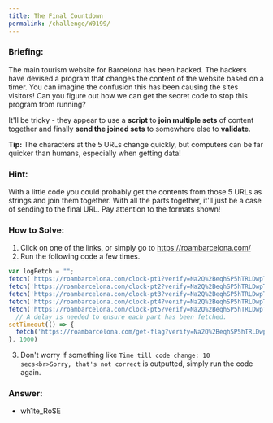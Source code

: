 ```yaml
---
title: The Final Countdown
permalink: /challenge/W0199/
---
```


### Briefing: 
The main tourism website for Barcelona has been hacked. The hackers have devised a program that changes the content of the website based on a timer. You can imagine the confusion this has been causing the sites visitors! Can you figure out how we can get the secret code to stop this program from running?

It'll be tricky - they appear to use a **script** to **join multiple sets** of content together and finally **send the joined sets** to somewhere else to **validate**.

**Tip:** The characters at the 5 URLs change quickly, but computers can be far quicker than humans, especially when getting data!

### Hint: 
With a little code you could probably get the contents from those 5 URLs as strings and join them together. With all the parts together, it'll just be a case of sending to the final URL. Pay attention to the formats shown!



### How to Solve: 
1. Click on one of the links, or simply go to https://roambarcelona.com/
2. Run the following code a few times.
```js
var logFetch = "";
fetch('https://roambarcelona.com/clock-pt1?verify=Na2Q%2BeqhSP5hTRLDwpTNoA%3D%3D').then(res => res.text()).then(dat => logFetch = logFetch + dat);
fetch('https://roambarcelona.com/clock-pt2?verify=Na2Q%2BeqhSP5hTRLDwpTNoA%3D%3D').then(res => res.text()).then(dat => logFetch = logFetch + dat);
fetch('https://roambarcelona.com/clock-pt3?verify=Na2Q%2BeqhSP5hTRLDwpTNoA%3D%3D').then(res => res.text()).then(dat => logFetch = logFetch + dat);
fetch('https://roambarcelona.com/clock-pt4?verify=Na2Q%2BeqhSP5hTRLDwpTNoA%3D%3D').then(res => res.text()).then(dat => logFetch = logFetch + dat);
fetch('https://roambarcelona.com/clock-pt5?verify=Na2Q%2BeqhSP5hTRLDwpTNoA%3D%3D').then(res => res.text()).then(dat => logFetch = logFetch + dat);
  // A delay is needed to ensure each part has been fetched.
setTimeout(() => {
  fetch('https://roambarcelona.com/get-flag?verify=Na2Q%2BeqhSP5hTRLDwpTNoA%3D%3D&string=' + logFetch).then(res => res.text()).then(dat => console.log(dat))
}, 1000)
```
3. Don't worry if something like `Time till code change: 10 secs<br>Sorry, that's not correct` is outputted, simply run the code again.

### Answer:
- wh1te_Ro$E